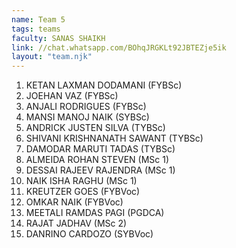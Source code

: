 ```yaml
---
name: Team 5
tags: teams
faculty: SANAS SHAIKH
link: //chat.whatsapp.com/BOhqJRGKLt92JBTEZje5ik
layout: "team.njk"
---
```


1. KETAN LAXMAN DODAMANI (FYBSc)
1. JOEHAN VAZ (FYBSc)
1. ANJALI RODRIGUES (FYBSc)
1. MANSI MANOJ NAIK (SYBSc)
1. ANDRICK JUSTEN SILVA (TYBSc)
1. SHIVANI KRISHNANATH SAWANT (TYBSc)
1. DAMODAR MARUTI TADAS (TYBSc)
1. ALMEIDA ROHAN STEVEN (MSc 1)
1. DESSAI RAJEEV RAJENDRA (MSc 1)
1. NAIK ISHA RAGHU (MSc 1)
1. KREUTZER GOES (FYBVoc)
1. OMKAR NAIK (FYBVoc)
1. MEETALI RAMDAS PAGI (PGDCA)
1. RAJAT JADHAV (MSc 2)
1. DANRINO CARDOZO (SYBVoc)
